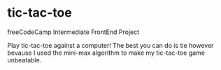 # tic-tac-toe
freeCodeCamp  Intermediate FrontEnd Project


Play tic-tac-toe against a computer! The best you can do is tie however bevause I used the mini-max algorithm to make my tic-tac-toe game unbeatable.
